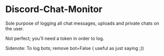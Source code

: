 # Discord-Chat-Monitor
Sole purpose of logging all chat messages, uploads and private chats on the user.

Not perfect; you'll need a token in order to log.

Sidenote: To log bots; remove bot=False ( useful as just saying ;))

